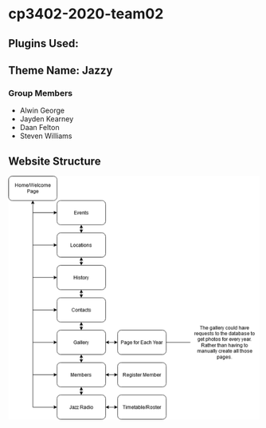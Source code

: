 # cp3402-2020-team02
## Plugins Used:
## Theme Name: Jazzy
### Group Members

- Alwin George
- Jayden Kearney
- Daan Felton
- Steven Williams

## Website Structure
![Website Structure](flowchart.png)